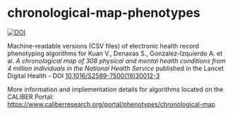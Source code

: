 # chronological-map-phenotypes

[![DOI](https://zenodo.org/badge/175040221.svg)](https://zenodo.org/badge/latestdoi/175040221)

Machine-readable versions (CSV files) of electronic health record phenotyping algorithms for Kuan V., Denaxas S., Gonzalez-Izquierdo A. et al. _A chronological map of 308 physical and mental health conditions from 4 million individuals in the National Health Service_ published in the Lancet Digital Health - DOI <a href="https://www.thelancet.com/journals/landig/article/PIIS2589-7500(19)30012-3/fulltext">10.1016/S2589-7500(19)30012-3</a>

More information and implementation details for algorithms located on the CALIBER Portal: https://www.caliberresearch.org/portal/phenotypes/chronological-map
